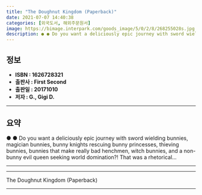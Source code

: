 ```yaml
---
title: "The Doughnut Kingdom (Paperback)"
date: 2021-07-07 14:40:38
categories: [외국도서, 해외주문원서]
image: https://bimage.interpark.com/goods_image/5/0/2/8/268255028s.jpg
description: ● ● Do you want a deliciously epic journey with sword wielding bunnies, magician bunnies, bunny knights rescuing bunny princesses, thieving bunnies, bunnies t
---
```


## **정보**

- **ISBN : 1626728321**
- **출판사 : First Second**
- **출판일 : 20171010**
- **저자 : G., Gigi D.**

------



## **요약**

●  ●  Do you want a deliciously epic journey with sword wielding bunnies, magician bunnies, bunny knights rescuing bunny princesses, thieving bunnies, bunnies that make really bad henchmen, witch bunnies, and a non-bunny evil queen seeking world domination?! That was a rhetorical... 

------



------


The Doughnut Kingdom (Paperback) 

------



